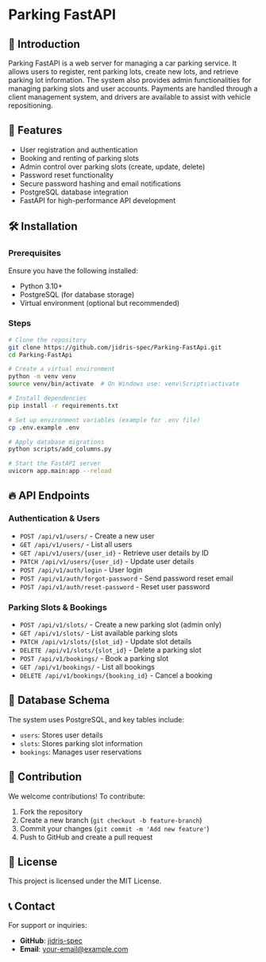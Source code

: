 # Parking FastAPI

## 🚀 Introduction
Parking FastAPI is a web server for managing a car parking service. It allows users to register, rent parking lots, create new lots, and retrieve parking lot information. The system also provides admin functionalities for managing parking slots and user accounts. Payments are handled through a client management system, and drivers are available to assist with vehicle repositioning.

## 📌 Features
- User registration and authentication
- Booking and renting of parking slots
- Admin control over parking slots (create, update, delete)
- Password reset functionality
- Secure password hashing and email notifications
- PostgreSQL database integration
- FastAPI for high-performance API development

## 🛠️ Installation

### Prerequisites
Ensure you have the following installed:
- Python 3.10+
- PostgreSQL (for database storage)
- Virtual environment (optional but recommended)

### Steps
```bash
# Clone the repository
git clone https://github.com/jidris-spec/Parking-FastApi.git
cd Parking-FastApi

# Create a virtual environment
python -m venv venv
source venv/bin/activate  # On Windows use: venv\Scripts\activate

# Install dependencies
pip install -r requirements.txt

# Set up environment variables (example for .env file)
cp .env.example .env

# Apply database migrations
python scripts/add_columns.py

# Start the FastAPI server
uvicorn app.main:app --reload
```

## 🔥 API Endpoints

### **Authentication & Users**
- `POST /api/v1/users/` - Create a new user
- `GET /api/v1/users/` - List all users
- `GET /api/v1/users/{user_id}` - Retrieve user details by ID
- `PATCH /api/v1/users/{user_id}` - Update user details
- `POST /api/v1/auth/login` - User login
- `POST /api/v1/auth/forgot-password` - Send password reset email
- `POST /api/v1/auth/reset-password` - Reset user password

### **Parking Slots & Bookings**
- `POST /api/v1/slots/` - Create a new parking slot (admin only)
- `GET /api/v1/slots/` - List available parking slots
- `PATCH /api/v1/slots/{slot_id}` - Update slot details
- `DELETE /api/v1/slots/{slot_id}` - Delete a parking slot
- `POST /api/v1/bookings/` - Book a parking slot
- `GET /api/v1/bookings/` - List all bookings
- `DELETE /api/v1/bookings/{booking_id}` - Cancel a booking

## 📜 Database Schema
The system uses PostgreSQL, and key tables include:
- `users`: Stores user details
- `slots`: Stores parking slot information
- `bookings`: Manages user reservations

## 🎯 Contribution
We welcome contributions! To contribute:
1. Fork the repository
2. Create a new branch (`git checkout -b feature-branch`)
3. Commit your changes (`git commit -m 'Add new feature'`)
4. Push to GitHub and create a pull request

## 📝 License
This project is licensed under the MIT License.

## 📞 Contact
For support or inquiries:
- **GitHub**: [jidris-spec](https://github.com/jidris-spec)
- **Email**: your-email@example.com

